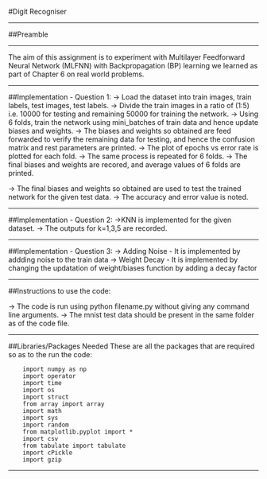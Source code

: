 #Digit Recogniser
____________________________________________________________________________________________________________________________________________
##Preamble
____________________________________________________________________________________________________________________________________________
The aim of this assignment is to experiment with Multilayer Feedforward Neural Network (MLFNN) with Backpropagation (BP) learning we learned as part of Chapter 6 on real world problems. 


____________________________________________________________________________________________________________________________________________
##Implementation - Question 1:
-> Load the dataset into train images, train labels, test images, test labels.
-> Divide the train images in a ratio of (1:5) i.e. 10000 for testing and remaining 50000 for training the network.
-> Using 6 folds, train the network using mini_batches of train data and hence update biases and weights.
-> The biases and weights so obtained are feed forwarded to verify the remaining data for testing, and hence the confusion matrix and rest parameters are printed.
-> The plot of epochs vs error rate is plotted for each fold.
-> The same process is repeated for 6 folds.
-> The final biases and weights are recored, and average values of 6 folds are printed.

-> The final biases and weights so obtained are used to test the trained network for the given test data.
-> The accuracy and error value is noted.


____________________________________________________________________________________________________________________________________________
##Implementation - Question 2:
->KNN is implemented for the given dataset.
-> The outputs for k=1,3,5 are recorded.


____________________________________________________________________________________________________________________________________________
##Implementation - Question 3:
-> Adding Noise - It is implemented by addding noise to the train data
-> Weight Decay - It is implemented by changing the updatation of weight/biases function by adding a decay factor

____________________________________________________________________________________________________________________________________________
##Instructions to use the code:

-> The code is run using python filename.py without giving any command line arguments.
-> The mnist test data should be present in the same folder as of the code file.

__________________________________________________________________________________________________________________________________________
##Libraries/Packages Needed
These are all the packages that are required so as to the run the code:
	
		import numpy as np
		import operator
		import time
		import os
		import struct
		from array import array
		import math
		import sys
		import random
		from matplotlib.pyplot import *
		import csv
		from tabulate import tabulate
		import cPickle
		import gzip

********************************************************************************************************************************************

